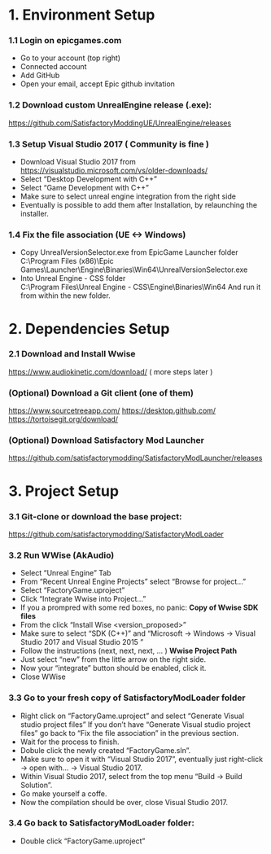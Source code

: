 # 1. Environment Setup  
  
### 1.1 Login on epicgames.com   
- Go to your account (top right)    
- Connected account   
- Add GitHub   
- Open your email, accept Epic github invitation   

### 1.2 Download custom UnrealEngine release (.exe):   
https://github.com/SatisfactoryModdingUE/UnrealEngine/releases   

### 1.3 Setup Visual Studio 2017 ( Community is fine )   
- Download Visual Studio 2017 from https://visualstudio.microsoft.com/vs/older-downloads/  
- Select “Desktop Development with C++”  
- Select “Game Development with C++”  
- Make sure to select unreal engine integration from the right side  
- Eventually is possible to add them after Installation, by relaunching the installer.  


### 1.4 Fix the file association (UE <-> Windows)
- Copy UnrealVersionSelector.exe from EpicGame Launcher folder   
    C:\Program Files (x86)\Epic Games\Launcher\Engine\Binaries\Win64\UnrealVersionSelector.exe
- Into Unreal Engine - CSS folder   
    C:\Program Files\Unreal Engine - CSS\Engine\Binaries\Win64
And run it from within the new folder.



# 2. Dependencies Setup
### 2.1 Download and Install Wwise
https://www.audiokinetic.com/download/ ( more steps later ) 

### (Optional) Download a Git client (one of them)
https://www.sourcetreeapp.com/
https://desktop.github.com/
https://tortoisegit.org/download/

### (Optional) Download Satisfactory Mod Launcher
https://github.com/satisfactorymodding/SatisfactoryModLauncher/releases

# 3. Project Setup
### 3.1 Git-clone or download the base project:
https://github.com/satisfactorymodding/SatisfactoryModLoader 


### 3.2 Run WWise (AkAudio)
- Select “Unreal Engine” Tab
- From “Recent Unreal Engine Projects” select “Browse for project...”
- Select “FactoryGame.uproject”
- Click “Integrate Wwise into Project…”
- If you a prompred with some red boxes, no panic:
 **Copy of Wwise SDK files**
 - From the click “Install Wise <version_proposed>”
 - Make sure to select “SDK (C++)” and “Microsoft -> Windows -> Visual Studio 2017 and Visual Studio 2015 ”
 - Follow the instructions (next, next, next, ...  )
**Wwise Project Path**
- Just select “new” from the little arrow on the right side.
- Now your “integrate” button should be enabled, click it.
- Close WWise

### 3.3 Go to your fresh copy of SatisfactoryModLoader folder
- Right click on “FactoryGame.uproject” and select “Generate Visual studio project files”
  If you don’t have “Generate Visual studio project files” go back to “Fix the file association” in the previous section.
- Wait for the process to finish.
- Dobule click the newly created “FactoryGame.sln”.
- Make sure to open it with “Visual Studio 2017”, eventually just right-click -> open with… -> Visual Studio 2017.
- Within Visual Studio 2017, select from the top menu “Build -> Build Solution”.
- Go make yourself a coffe.
- Now the compilation should be over, close Visual Studio 2017.

### 3.4 Go back to SatisfactoryModLoader folder:
- Double click “FactoryGame.uproject” 
